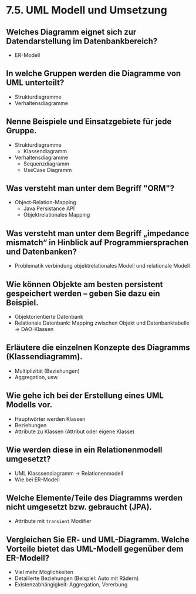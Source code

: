 # 7.5. UML Modell und Umsetzung

## Welches Diagramm eignet sich zur Datendarstellung im Datenbankbereich?

* ER-Modell

## In welche Gruppen werden die Diagramme von UML unterteilt?

* Strukturdiagramme
* Verhaltensdiagramme

## Nenne Beispiele und Einsatzgebiete für jede Gruppe.

* Strukturdiagramme
    * Klassendiagramm
* Verhaltensdiagramme
    * Sequenzdiagramm
    * UseCase Diagramm

## Was versteht man unter dem Begriff "ORM"?

* Object-Relation-Mapping
    * Java Persistance API
    * Objektrelationales Mapping

## Was versteht man unter dem Begriff „impedance mismatch“ in Hinblick auf Programmiersprachen und Datenbanken?

* Problematik verbindung objektrelationales Modell und relationale Modell

## Wie können Objekte am besten persistent gespeichert werden – geben Sie dazu ein Beispiel.

* Objektorientierte Datenbank
* Relationale Datenbank: Mapping zwischen Objekt und Datenbanktabelle => DAO-Klassen

## Erläutere die einzelnen Konzepte des Diagramms (Klassendiagramm).

* Multiplizität (Beziehungen)
* Aggregation, usw.

## Wie gehe ich bei der Erstellung eines UML Modells vor.

* Hauptwörter werden Klassen
* Beziehungen
* Attribute zu Klassen (Attribut oder eigene Klasse)

## Wie werden diese in ein Relationenmodell umgesetzt?

* UML Klasssendiagramm -> Relationenmodell
* Wie bei ER-Modell

## Welche Elemente/Teile des Diagramms werden nicht umgesetzt bzw. gebraucht (JPA).

* Attribute mit `transient` Modifier

## Vergleichen Sie ER- und UML-Diagramm. Welche Vorteile bietet das UML-Modell gegenüber dem ER-Modell?

* Viel mehr Möglichkeiten
* Detailierte Beziehungen (Beispiel: Auto mit Rädern)
* Existenzabhängigkeit: Aggregation, Vererbung
